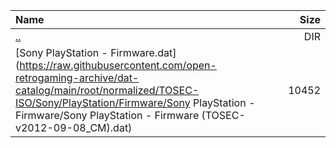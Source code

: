 |Name|Size|
|:---|---:|
|[..](../index.html)|DIR|
|[Sony PlayStation - Firmware.dat](https://raw.githubusercontent.com/open-retrogaming-archive/dat-catalog/main/root/normalized/TOSEC-ISO/Sony/PlayStation/Firmware/Sony PlayStation - Firmware/Sony PlayStation - Firmware (TOSEC-v2012-09-08_CM).dat)|10452|
